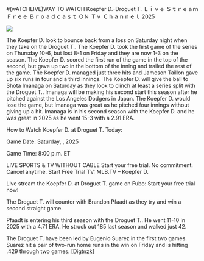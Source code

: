 #(wATCHLIVE)WAY TO WATCH Koepfer D.-Droguet T. Ｌｉｖｅ Ｓｔｒｅａｍ Ｆｒｅｅ Ｂｒｏａｄｃａｓｔ ＯＮ Ｔｖ Ｃｈａｎｎｅｌ  2025  
  
  
[![](https://i.imgur.com/qSNzIqt.png)](https://movie.rssnews.media/HUldQUfvE.php)  
  
The Koepfer D. look to bounce back from a loss on Saturday night when they take on the Droguet T.. The Koepfer D. took the first game of the series on Thursday 10-6, but lost 8-1 on Friday and they are now 1-3 on the season. The Koepfer D. scored the first run of the game in the top of the second, but gave up two in the bottom of the inning and trailed the rest of the game. The Koepfer D. managed just three hits and Jameson Taillon gave up six runs in four and a third innings. The Koepfer D. will give the ball to Shota Imanaga on Saturday as they look to clinch at least a series split with the Droguet T.. Imanaga will be making his second start this season after he pitched against the Los Angeles Dodgers in Japan. The Koepfer D. would lose the game, but Imanaga was great as he pitched four innings without giving up a hit. Imanaga is in his second season with the Koepfer D. and he was great in 2025 as he went 15-3 with a 2.91 ERA.

How to Watch Koepfer D. at Droguet T. Today:

Game Date: Saturday, , 2025

Game Time: 8:00 p.m. ET

LIVE SPORTS & TV WITHOUT CABLE
Start your free trial. No commitment. Cancel anytime.
Start Free Trial
TV: MLB.TV – Koepfer D.

Live stream the Koepfer D. at Droguet T. game on Fubo: Start your free trial now!

The Droguet T. will counter with Brandon Pfaadt as they try and win a second straight game.

Pfaadt is entering his third season with the Droguet T.. He went 11-10 in 2025 with a 4.71 ERA. He struck out 185 last season and walked just 42.

The Droguet T. have been led by Eugenio Suarez in the first two games. Suarez hit a pair of two-run home runs in the win on Friday and is hitting .429 through two games. [Digtnzk]